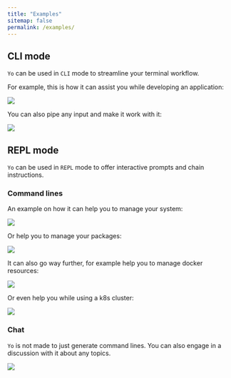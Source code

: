 ```yaml
---
title: "Examples"
sitemap: false
permalink: /examples/
---
```


## CLI mode

`Yo` can be used in `CLI` mode to streamline your terminal workflow.

For example, this is how it can assist you while developing an application:

![](https://raw.githubusercontent.com/ekkinox/yo/main/docs/_assets/dev.gif)

You can also pipe any input and make it work with it:

![](https://raw.githubusercontent.com/ekkinox/yo/main/docs/_assets/pipe.gif)

## REPL mode

`Yo` can be used in `REPL` mode to offer interactive prompts and chain instructions.

### Command lines

An example on how it can help you to manage your system:

![](https://raw.githubusercontent.com/ekkinox/yo/main/docs/_assets/system.gif)

Or help you to manage your packages:

![](https://raw.githubusercontent.com/ekkinox/yo/main/docs/_assets/pkg.gif)

It can also go way further, for example help you to manage docker resources:

![](https://raw.githubusercontent.com/ekkinox/yo/main/docs/_assets/docker.gif)

Or even help you while using a k8s cluster:

![](https://raw.githubusercontent.com/ekkinox/yo/main/docs/_assets/k8s.gif)

### Chat

`Yo` is not made to just generate command lines. You can also engage in a discussion with it about any topics.

![](https://raw.githubusercontent.com/ekkinox/yo/main/docs/_assets/chat.gif)